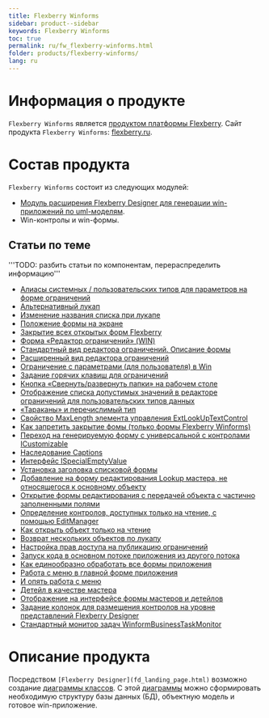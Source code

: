 ```yaml
---
title: Flexberry Winforms
sidebar: product--sidebar
keywords: Flexberry Winforms
toc: true
permalink: ru/fw_flexberry-winforms.html
folder: products/flexberry-winforms/
lang: ru
---
```


# Информация о продукте
`Flexberry Winforms` является [продуктом платформы Flexberry](fp_platform-structure.html). Сайт продукта `Flexberry Winforms`: [flexberry.ru](http://flexberry.ru/Flexberry/ForDevelopers/FlexberryWinforms).

# Состав продукта
`Flexberry Winforms` состоит из следующих модулей:
* [Модуль расширения Flexberry Designer для генерации win-приложений по uml-моделям](flexberry-winforms-case-plugin.html).
* Win-контролы и win-формы.

## Статьи по теме
'''TODO: разбить статьи по компонентам, перераспределить информацию'''
* [Алиасы системных / пользовательских типов для параметров на форме ограничений](aliases-system-and-user-types.html)
* [Альтернативный лукап](alternative--lookup.html)
* [Изменение названия списка при лукапе](change-name-list-with--lookup.html)
* [Положение формы на экране](base-win-position.html)
* [Закрытие всех открытых форм Flexberry](close-all-opened-forms.html)
* [Форма «Редактор ограничений» (WIN)](winforms-limit-editor-form.html)
* [Стандартный вид редактора ограничений. Описание формы](description-form--limit-editor-in-standard-form.html)
* [Расширенный вид редактора ограничений](limit-editor-advanced-view.html)
* [Ограничение с параметрами (для пользователя) в Win](limit-editor-params.html)
* [Задание горячих клавиш для ограничений](limit-hot-key.html)
* [Кнопка «Свернуть/развернуть папки» на рабочем столе](desktop-operations.html)
* [Отображение списка допустимых значений в редакторе ограничений для пользовательских типов данных](displays-a-list-of-valid-values-in-the--limit-editor-for-user-data-type.html)
* [«Тараканы» и перечислимый тип](empty-enum-value-validation.html)
* [Свойство MaxLength элемента управления ExtLookUpTextControl](ext-look-up-text-control-max-length.html)
* [Как запретить закрытие фомы (только формы Flexberry Winforms)](forbid--closing--form.html)
* [Переход на генерируемую форму с универсальной с контролами ICustomizable](going-on-generated-form-with-universal--i-customizable.html)
* [Наследование Captions](inheritance--captions.html)
* [Интерфейс ISpecialEmptyValue](i-special-empty-value.html)
* [Установка заголовка списковой формы](list-form-caption.html)
* [Добавление на форму редактирования Lookup мастера, не относящегося к основному объекту](lookup-another-object.html)
* [Открытие формы редактирования с передачей объекта с частично заполненными полями](open-edit-form-custom-object.html)
* [ Определение контролов, доступных только на чтение, с помощью EditManager](read-only-in-edit-manager.html)
* [Как открыть объект только на чтение](read-only-object.html)
* [Возврат нескольких объектов по лукапу](return--multiple--objects--lookup.html)
* [Настройка прав доступа на публикацию ограничений](setting-permissions-for-publication-restrictions.html)
* [Запуск кода в основном потоке приложения из другого потока](u-i-synchronization-context.html)
* [Как единообразно обработать все формы приложения](uniformly-handle-all-application-forms.html)
* [Работа с меню в главной форме приложения](work-with-menu-in-main-form-app.html)
* [И опять работа с меню](working-with-menu.html)
* [Детейл в качестве мастера](detail-as-master.html)
* [Отображение на интерфейсе формы мастеров и детейлов](masters-and-details.html)
* [Задание колонок для размещения контролов на уровне представлений Flexberry Designer](specify-column-to-accommodate-the-controls.html)
* [Стандартный монитор задач WinformBusinessTaskMonitor](winform-business-task-monitor.html)

# Описание продукта
Посредством `[Flexberry Designer](fd_landing_page.html)` возможно создание [диаграммы классов](fd_class-diagram.html). С этой [диаграммы](fd_class-diagram.html) можно сформировать необходимую структуру базы данных (БД), объектную модель и готовое win-приложение.
